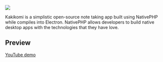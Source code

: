 <img src="https://i.imgur.com/2hhA7W3.png">

Kakikomi is a simplistic open-source note taking app built using NativePHP while compiles into Electron. NativePHP allows developers to build native desktop apps with the technologies that they have love.

## Preview

<a href="https://youtu.be/VXR78Tynhpk">YouTube demo</a>